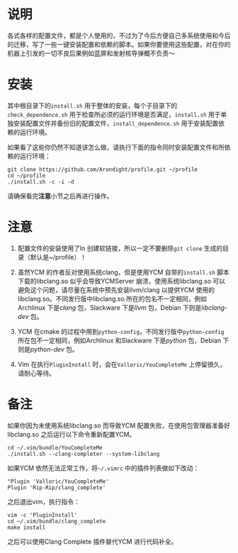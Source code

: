 # 说明
各式各样的配置文件，都是个人使用的，不过为了今后方便自己多系统使用和今后的迁移，写了一些一键安装配置和依赖的脚本。如果你要使用这些配置，对在你的机器上引发的一切不良后果例如蓝屏和发射核导弹概不负责～

# 安装
其中根目录下的`install.sh` 用于整体的安装，每个子目录下的`check_dependence.sh` 用于检查所必须的运行环境是否满足，`install.sh` 用于单独安装配置文件并备份旧的配置文件，`install_dependence.sh` 用于安装配置依赖的运行环境。

如果看了这些你仍然不知道该怎么做，请执行下面的指令同时安装配置文件和所依赖的运行环境：

```
git clone https://github.com/Arondight/profile.git ~/profile
cd ~/profile
./install.sh -c -i -d
```

请确保看完**注意**小节之后再进行操作。

# 注意
1. 配置文件的安装使用了ln 创建软链接，所以一定不要删除`git clone` 生成的目录（默认是~/profile）！

2. 虽然YCM 的作者反对使用系统clang，但是使用YCM 自带的`install.sh` 脚本下载的libclang.so 似乎会导致YCMServer 崩溃，使用系统libclang.so 可以避免这个问题，请尽量在系统中预先安装llvm/clang 以提供YCM 使用的libclang.so。不同发行版中libclang.so 所在的包名不一定相同，例如Archlinux 下是*clang* 包，Slackware 下是*llvm* 包，Debian 下则是*libclang-dev* 包。

3. YCM 在cmake 的过程中用到`python-config`，不同发行版中`python-config` 所在包不一定相同，例如Archlinux 和Slackware 下是*python* 包，Debian 下则是*python-dev* 包。

4. Vim 在执行`PluginInstall` 时，会在`Valloric/YouCompleteMe` 上停留很久，请耐心等待。

# 备注
如果你因为未使用系统libclang.so 而导致YCM 配置失败，在使用包管理器准备好libclang.so 之后运行以下命令重新配置YCM。

```
cd ~/.vim/bundle/YouCompleteMe
./install.sh --clang-completer --system-libclang
```

如果YCM 依然无法正常工作，将`~/.vimrc` 中的插件列表做如下改动：

```vim
"Plugin 'Valloric/YouCompleteMe'
Plugin 'Rip-Rip/clang_complete'
```

之后退出vim，执行指令：

```shell
vim -c 'PluginInstall'
cd ~/.vim/bundle/clang_complete
make install
```

之后可以使用Clang Complete 插件替代YCM 进行代码补全。

